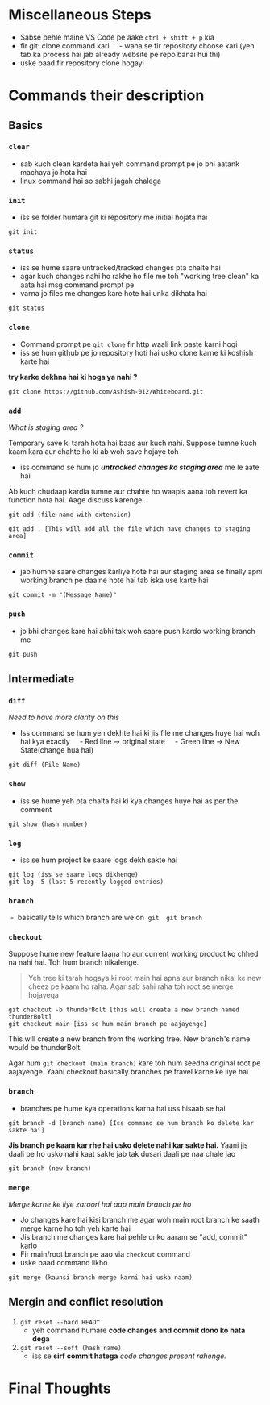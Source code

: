 # Miscellaneous Steps
- Sabse pehle maine VS Code pe aake `ctrl + shift + p` kia
- fir git: clone command kari
    - waha se fir repository choose kari (yeh tab ka process hai jab already website pe repo banai hui thi)
- uske baad fir repository clone hogayi

# Commands their description
## Basics
### `clear`
- sab kuch clean kardeta hai yeh command prompt pe jo bhi aatank machaya jo hota hai
- linux command hai so sabhi jagah chalega

### `init`
- iss se folder humara git ki repository me initial hojata hai

```git
git init
```

### `status`
- iss se hume saare untracked/tracked changes pta chalte hai
- agar kuch changes nahi ho rakhe ho file me toh "working tree clean" ka aata hai msg command prompt pe
- varna jo files me changes kare hote hai unka dikhata hai

```git
git status
```

### `clone`
- Command prompt pe `git clone` fir http waali link paste karni hogi
- iss se hum github pe jo repository hoti hai usko clone karne ki koshish karte hai  

**try karke dekhna hai ki hoga ya nahi ?** 
```git
git clone https://github.com/Ashish-012/Whiteboard.git
```


### `add`

_What is staging area ?_

Temporary save ki tarah hota hai baas aur kuch nahi. Suppose tumne kuch kaam kara aur chahte ho ki ab woh save hojaye toh 
- iss command se hum jo _**untracked changes ko staging area**_ me le aate hai

Ab kuch chudaap kardia tumne aur chahte ho waapis aana toh revert ka function hota hai. Aage discuss karenge.

```git
git add (file name with extension)

git add . [This will add all the file which have changes to staging area]
```

### `commit`
- jab humne saare changes karliye hote hai aur staging area se finally apni working branch pe daalne hote hai tab iska use karte hai

```git
git commit -m "(Message Name)"
```

### `push`
- jo bhi changes kare hai abhi tak woh saare push kardo working branch me 

```git
git push
```

## Intermediate 
### `diff`
_Need to have more clarity on this_
- Iss command se hum yeh dekhte hai ki jis file me changes huye hai woh hai kya exactly
    - Red line -> original state
    - Green line -> New State(change hua hai)

```git
git diff (File Name)
```


### `show`
- iss se hume yeh pta chalta hai ki kya changes huye hai as per the comment

```git
git show (hash number)
```

### `log`
- iss se hum project ke saare logs dekh sakte hai

```git
git log (iss se saare logs dikhenge)
git log -5 (last 5 recently logged entries)
```

### `branch`
 -  basically tells which branch are we on
 ```git
 git branch
 ```

### `checkout`
Suppose hume new feature laana ho aur current working product ko chhed na nahi hai. Toh hum branch nikalenge.

> Yeh tree ki tarah hogaya ki root main hai apna aur branch nikal ke new cheez pe kaam ho raha. Agar sab sahi raha toh root se merge hojayega

```git
git checkout -b thunderBolt [this will create a new branch named thunderBolt]
git checkout main [iss se hum main branch pe aajayenge]
```

This will create a new branch from the working tree. New branch's name would be thunderBolt.

Agar hum `git checkout (main branch)` kare toh hum seedha original root pe aajayenge. Yaani checkout basically branches pe travel karne ke liye hai

### `branch`
- branches pe hume kya operations karna hai uss hisaab se hai

```git
git branch -d (branch name) [Iss command se hum branch ko delete kar sakte hai]
```

**Jis branch pe kaam kar rhe hai usko delete nahi kar sakte hai.** Yaani jis daali pe ho usko nahi kaat sakte jab tak dusari daali pe naa chale jao

```git
git branch (new branch)
```

### `merge`
_Merge karne ke liye zaroori hai aap main branch pe ho_
- Jo changes kare hai kisi branch me agar woh main root branch ke saath merge karne ho toh yeh karte hai
- Jis branch me changes kare hai pehle unko aaram se "add, commit" karlo
- Fir main/root branch pe aao via `checkout` command
- uske baad command likho

```git
git merge (kaunsi branch merge karni hai uska naam)
```

## Mergin and conflict resolution
1. `git reset --hard HEAD^` 
	- yeh command humare **code changes and commit dono ko hata dega**
2. `git reset --soft (hash name)` 
	- iss se **sirf commit hatega** _code changes present rahenge._

# Final Thoughts